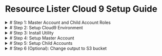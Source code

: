 # Resource Lister Cloud 9 Setup Guide 


<details>
  <summary># Step 1: Master Account and Child Account Roles </summary>

## Step 1: Master Account and Child Account Roles 
To Configure resource-lister you need
 1. Master Account IAM Role ARN 
 2. Child Account Role Name 
You can use existing master /child account setup or create new roles.

**Option 1: Use existing Master /Child Account Setup** 

If you already have AWS Organization setup with Master /Child accounts Roles you can re-use the existing Master Account Role Child Account Roles.  Please note existing Master Account IAM Role should have Cloud9 Permission. You can attach following managed policy to existing Master Account Roles to get Cloud9 permissions.

1. AWSCloud9EnvironmentMember
2. ReadOnlyAccess
3. AWSCloud9User
4. AWSCloud9SSMInstanceProfile
5. AWSCloud9Administrator

**Option 2: Create new Master Account /Child Account Roles**

Download the cloudformation template from Github

https://github.com/awslabs/resource-lister/-/blob/main/cfn/master_account_IAM_role.json

Go to Cloudformation and create stack with new resources

<p align="center">
  <img src="../imgs/c9_setup/c9_setup_0.PNG"  title="Utility Interface">

<p align="center">
  <img src="../imgs/c9_setup/c9_setup_0_1.PNG"  title="Utility Interface">

Create Role in Master account by running the cloudformation template 


Enter Stack Name: 
MasterAccountRoleName:  This role will be created in master account. Utility will use this role to assume child account roles

ChildAccountRoleName: Master account role will have permission to assume this role.




<p align="center">
  <img src="../imgs/c9_setup/c9_setup_1.png"  title="Utility Interface">

Keep all other values as default and click Next, Next and submit.

Cloudformation stack will be created. Go to output tab and copy the values

<p align="center">
  <img src="../imgs/c9_setup/c9_setup_2.png"  title="Utility Interface">

</details>

<details>

  <summary># Step 2:  Setup Cloud9 Environment </summary>


## Step 2:  Setup Cloud9 Environment

In this step you will create Cloud9 Environment and Modify the role of Underlying Cloud9 Ec2 instance to use Master Account IAM role. You will also disable the AWS Managed temporary credentials. 

### 2.1	Type in Cloud9 (us-east-1 region) 
<p align="center">
  <img src="../imgs/c9_setup/c9_setup_3.png"  title="Utility Interface">

### 2.2	Create Environment

- Click on Create Environment 
- Enter any "name" for environment like "resourcelister"
- Leave everything default and create environment

<p align="center">
  <img src="../imgs/c9_setup/c9_setup_4.png"  title="Utility Interface">


### 2.3	Once cloud9 environment is created. Click on Environment 

<p align="center">
  <img src="../imgs/c9_setup/c9_setup_5.png"  title="Utility Interface">


###  2.4	Click on EC2 Instance and Manage EC2 Instance

<p align="center">
  <img src="../imgs/c9_setup/c9_setup_6.png"  title="Utility Interface">

###  2.5	Click on Instance --> Action-->Security --> Modify IAM role (If Instance is stopped, Start the instance) 

<p align="center">
  <img src="../imgs/c9_setup/c9_setup_7.png"  title="Utility Interface">



###  2.6 	Modify IAM role : 

Select the Master Account IAM Role (Role created in Step 1 or Existing IAM Role) : 


<p align="center">
  <img src="../imgs/c9_setup/c9_setup_8.png"  title="Utility Interface">


### 2.7	 Disable the AWS Managed temporary credentials
Open Cloud9 Environment got to Setting –Preference->AWS Setting->Credentials and disable the AWS Managed temporary credentials

<p align="center">
  <img src="../imgs/c9_setup/c9_setup_9.png"  title="Utility Interface">


**Cloud9 Setup is completed successfully.**

</details>

<details>

  <summary># Step 3:  Install Utility  </summary>


## Step 3:  Install Utility 

### 3.1 Rune onetime setup from Github

Open new terminal 

<p align="center">
  <img src="../imgs/c9_setup/c9_setup_3_1.PNG"  title="Utility Interface">

Copy following commands


```
wget -q https://github.com/awslabs/resource-lister/tree/main/install/cloud9/setup.shell > /dev/null

chmod 777 setup.shell

./setup.shell

```
Once you run above commands successfully you will see that 
resource-lister folder will be created and inside the resource-lister folder there will be two files get copied main.py and start.shell

<p align="center">
  <img src="../imgs/c9_setup/c9_setup_3_2.PNG"  title="Utility Interface">

### 3.2 Start the utility

Go to resource-lister folder and run the start.shell

```
cd resource-lister
./start.shell

```

You will see utility disclaimer and main menu

<p align="center">
  <img src="../imgs/c9_setup/c9_setup_3_3.PNG"  title="Utility Interface">

**Congratulation resource-lister is successfully installed.**

</details>

<details>

  <summary># Step 4:  Setup Master Account </summary>

## Step 4:  Setup Master Account


- Type in **help** and press ENTER
- Type in **1** for [Managed AWS Account] press ENTER
- Type in **1** for Add Master Account and press ENTER

<p align="center">
  <img src="../imgs/c9_setup/c9_setup_4_1.PNG"  title="Utility Interface">

- Type in **Master Account IAM role** and press ENTER
- Type in **1** for default credentials and press ENTER
- Type in **Child Account Role Name** and press ENTER
Utility will generate the Cloudformation template for child account. Utility will prompt the message Master Account is successfully configured


<p align="center">
  <img src="../imgs/c9_setup/c9_setup_4_2.PNG"  title="Utility Interface">

## Step 4.2 :  Verify master account is configured correctly

- Type in **0** and press ENTER to exit Manage AWS Account Menu
- Type in **0** and press ENTER to exit Help Menu
- In Main Menu (ENTER AWS Service for help (help) for exit (0) type in **S3** and press ENTER
- Type in **1** for List of S3 buckets and press ENTER
- Type in **ALL** for all the accounts and press ENTER

Utility will create **output** folder and create file for list of s3 buckets.
<p align="center">
  <img src="../imgs/c9_setup/c9_setup_4_3.PNG"  title="Utility Interface">

Go to resource-lister--> output--> click on s3_list_buckets_<date>.csv file
<p align="center">
  <img src="../imgs/c9_setup/c9_setup_4_4.PNG"  title="Utility Interface">


**Congratulation master account is successfully configured.**

</details>


<details>

  <summary># Step 5:  Setup Child  Accounts </summary>

## Step 5:  Setup Child  Accounts


- Type in **help** and press ENTER
- Type in **1** for [Managed AWS Account] press ENTER
- Type in **4** for Configure child Accounts and press ENTER
- Type in **Comma seperated child accounts** and press ENTER
- Press any Key to continue (Press ENTER)

<p align="center">
  <img src="../imgs/c9_setup/c9_setup_5_1.PNG"  title="Utility Interface">



## Step 5.2 :  Verify child accounts are configured correctly

- Type in **0** and press ENTER to exit Manage AWS Account Menu
- Type in **2** and press ENTER in  Help Menu



Utility will display all the child accounts configured
<p align="center">
  <img src="../imgs/c9_setup/c9_setup_5_2.PNG"  title="Utility Interface">


## Step 5.3 :  Verify childs accounts data is generated 

- Type in **0** and press ENTER to exit Help Menu
- In Main Menu (ENTER AWS Service for help (help) for exit (0) type in **S3** and press ENTER
- Type in **1** for List of S3 buckets and press ENTER
- Type in **ALL** for all the accounts and press ENTER

Utility will create **output** folder and create file for list of s3 buckets.
<p align="center">
  <img src="../imgs/c9_setup/c9_setup_4_3.PNG"  title="Utility Interface">

Go to resource-lister--> output--> click on s3_list_buckets_<date>.csv file and verify all the configured accounts s3 buckets are listed
<p align="center">
  <img src="../imgs/c9_setup/c9_setup_4_4.PNG"  title="Utility Interface">

</details>


<details>

  <summary># Step 6 (Optional):  Change output to S3 bucket </summary>

## Step 6:  Change output to S3 bucket

## Step 6.1 :  Create S3 bucket 

Download the cloudformation template from Github

https://github.com/awslabs/resource-lister/-/blob/main/cfn/cfn_s3_bucket_master_account.json

Go to Cloudformation and create stack with new resources and select the downloaded template

<p align="center">
  <img src="../imgs/c9_setup/c9_setup_0.PNG"  title="Utility Interface">

<p align="center">
  <img src="../imgs/c9_setup/c9_setup_0_1.PNG"  title="Utility Interface">

Enter master account role arn and click next /next and create the stack.
Clouformation stack will create new S3 bucket . Master account IAM role will have write permissions to this new S3 bucket. 

<p align="center">
  <img src="../imgs/c9_setup/c9_setup_6_1.PNG"  title="Utility Interface">

Copy the S3 bucket Name

<p align="center">
  <img src="../imgs/c9_setup/c9_setup_6_2.PNG"  title="Utility Interface">

## Step 6.2 :  Configure S3 bucket name

- Type in **help** and press ENTER
- Type in **6** for [Manage Configurations (example : format_type, output_type)] press ENTER
- Type in **6** for [Modify S3 Bucket Name] and press ENTER
- Type in **S3 Bucket Name (Created in step 6.1)** and press ENTER
- Press any Key to continue (Press ENTER)
<p align="center">
  <img src="../imgs/c9_setup/c9_setup_6_3.PNG"  title="Utility Interface">

## Step 6.3 :  Configure output to S3 (instead of file)

- Type in **3** for [Modify  Output To (print/file/s3).] press ENTER
- Type in **s3** and press ENTER

verify the output type updated to **s3** and S3 Bucket Name updated properly

<p align="center">
  <img src="../imgs/c9_setup/c9_setup_6_4.PNG"  title="Utility Interface">


## Step 6.4 : Verify results generated on S3

- Type in **0** and press ENTER to exit Help Menu
- In Main Menu (ENTER AWS Service for help (help) for exit (0) type in **S3** and press ENTER
- Type in **1** for List of S3 buckets and press ENTER
- Type in **ALL** for all the accounts and press ENTER

Utility will generate the file on configured s3 bucket 
<p align="center">
  <img src="../imgs/c9_setup/c9_setup_6_5.PNG"  title="Utility Interface">


</details>
